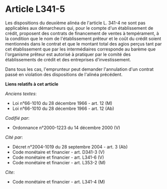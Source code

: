 # Article L341-5

Les dispositions du deuxième alinéa de l'article L. 341-4 ne sont pas applicables aux démarcheurs qui, pour le compte d'un
établissement de crédit, proposent des contrats de financement de ventes à tempérament, à la condition que le nom de
l'établissement prêteur et le coût du crédit soient mentionnés dans le contrat et que le montant total des agios perçus tant
par cet établissement que par les intermédiaires corresponde au barème que l'organisme prêteur est autorisé à pratiquer par
le comité des établissements de crédit et des entreprises d'investissement.

Dans tous les cas, l'emprunteur peut demander l'annulation d'un contrat passé en violation des dispositions de l'alinéa
précédent.

**Liens relatifs à cet article**

_Anciens textes_:

  - Loi n°66-1010 du 28 décembre 1966 - art. 12 (M)
  - Loi n°66-1010 du 28 décembre 1966 - art. 12 (Ab)

_Codifié par_:

  - Ordonnance n°2000-1223 du 14 décembre 2000 (V)

_Cité par_:

  - Décret n°2004-1019 du 28 septembre 2004 - art. 3 (Ab)
  - Code monétaire et financier - art. D341-3 (V)
  - Code monétaire et financier - art. L341-6 (V)
  - Code monétaire et financier - art. L353-2 (M)

_Cite_:

  - Code monétaire et financier - art. L341-4 (M)
